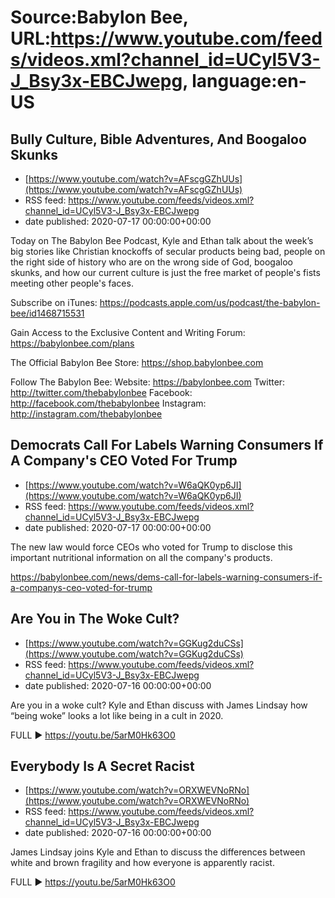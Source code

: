 # Source:Babylon Bee, URL:https://www.youtube.com/feeds/videos.xml?channel_id=UCyl5V3-J_Bsy3x-EBCJwepg, language:en-US

## Bully Culture, Bible Adventures, And Boogaloo Skunks
 - [https://www.youtube.com/watch?v=AFscgGZhUUs](https://www.youtube.com/watch?v=AFscgGZhUUs)
 - RSS feed: https://www.youtube.com/feeds/videos.xml?channel_id=UCyl5V3-J_Bsy3x-EBCJwepg
 - date published: 2020-07-17 00:00:00+00:00

Today on The Babylon Bee Podcast, Kyle and Ethan talk about the week’s big stories like Christian knockoffs of secular products being bad, people on the right side of history who are on the wrong side of God, boogaloo skunks, and how our current culture is just the free market of people's fists meeting other people's faces.

Subscribe on iTunes: https://podcasts.apple.com/us/podcast/the-babylon-bee/id1468715531

Gain Access to the Exclusive Content and Writing Forum: https://babylonbee.com/plans

The Official Babylon Bee Store: https://shop.babylonbee.com

Follow The Babylon Bee:
Website: https://babylonbee.com
Twitter: http://twitter.com/thebabylonbee
Facebook: http://facebook.com/thebabylonbee
Instagram: http://instagram.com/thebabylonbee

## Democrats Call For Labels Warning Consumers If A Company's CEO Voted For Trump
 - [https://www.youtube.com/watch?v=W6aQK0yp6JI](https://www.youtube.com/watch?v=W6aQK0yp6JI)
 - RSS feed: https://www.youtube.com/feeds/videos.xml?channel_id=UCyl5V3-J_Bsy3x-EBCJwepg
 - date published: 2020-07-17 00:00:00+00:00

The new law would force CEOs who voted for Trump to disclose this important nutritional information on all the company's products. 

https://babylonbee.com/news/dems-call-for-labels-warning-consumers-if-a-companys-ceo-voted-for-trump

## Are You in The Woke Cult?
 - [https://www.youtube.com/watch?v=GGKug2duCSs](https://www.youtube.com/watch?v=GGKug2duCSs)
 - RSS feed: https://www.youtube.com/feeds/videos.xml?channel_id=UCyl5V3-J_Bsy3x-EBCJwepg
 - date published: 2020-07-16 00:00:00+00:00

Are you in a woke cult? Kyle and Ethan discuss with James Lindsay how “being woke” looks a lot like being in a cult in 2020.

FULL ▶️  https://youtu.be/5arM0Hk63O0

## Everybody Is A Secret Racist
 - [https://www.youtube.com/watch?v=ORXWEVNoRNo](https://www.youtube.com/watch?v=ORXWEVNoRNo)
 - RSS feed: https://www.youtube.com/feeds/videos.xml?channel_id=UCyl5V3-J_Bsy3x-EBCJwepg
 - date published: 2020-07-16 00:00:00+00:00

James Lindsay joins Kyle and Ethan to discuss the differences between white and brown fragility and how everyone is apparently racist.

FULL ▶️  https://youtu.be/5arM0Hk63O0

